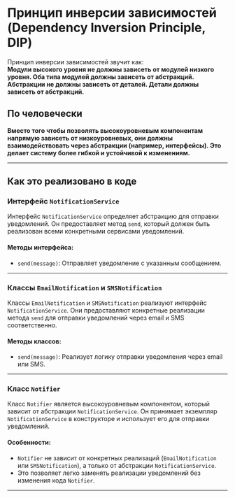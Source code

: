 # Принцип инверсии зависимостей (Dependency Inversion Principle, DIP)

Принцип инверсии зависимостей звучит как:  
**Модули высокого уровня не должны зависеть от модулей низкого уровня. Оба типа модулей должны зависеть от абстракций. Абстракции не должны зависеть от деталей. Детали должны зависеть от абстракций.**

## По человечески

**Вместо того чтобы позволять высокоуровневым компонентам напрямую зависеть от низкоуровневых, они должны взаимодействовать через абстракции (например, интерфейсы). Это делает систему более гибкой и устойчивой к изменениям.**

---

## Как это реализовано в коде

### Интерфейс `NotificationService`

Интерфейс `NotificationService` определяет абстракцию для отправки уведомлений. Он предоставляет метод `send`, который должен быть реализован всеми конкретными сервисами уведомлений.

#### Методы интерфейса:
- `send(message)`: Отправляет уведомление с указанным сообщением.

---

### Классы `EmailNotification` и `SMSNotification`

Классы `EmailNotification` и `SMSNotification` реализуют интерфейс `NotificationService`. Они предоставляют конкретные реализации метода `send` для отправки уведомлений через email и SMS соответственно.

#### Методы классов:
- `send(message)`: Реализует логику отправки уведомления через email или SMS.

---

### Класс `Notifier`

Класс `Notifier` является высокоуровневым компонентом, который зависит от абстракции `NotificationService`. Он принимает экземпляр `NotificationService` в конструкторе и использует его для отправки уведомлений.

#### Особенности:
- `Notifier` не зависит от конкретных реализаций (`EmailNotification` или `SMSNotification`), а только от абстракции `NotificationService`.
- Это позволяет легко заменять реализации уведомлений без изменения кода `Notifier`.

---
